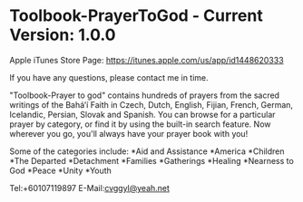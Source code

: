 # Toolbook-PrayerToGod - Current Version: 1.0.0

Apple iTunes Store Page: https://itunes.apple.com/us/app/id1448620333

If you have any questions, please contact me in time.

"Toolbook-Prayer to god" contains hundreds of prayers from the sacred writings of the Bahá’í Faith in Czech, Dutch, English, Fijian, French, German, Icelandic, Persian, Slovak and Spanish. You can browse for a particular prayer by category, or find it by using the built-in search feature. Now wherever you go, you'll always have your prayer book with you!

Some of the categories include:
 *Aid and Assistance
 *America
 *Children
 *The Departed
 *Detachment
 *Families
 *Gatherings
 *Healing
 *Nearness to God
 *Peace
 *Unity
 *Youth
 
 Tel:+60107119897 
 E-Mail:cvggyl@yeah.net
 

